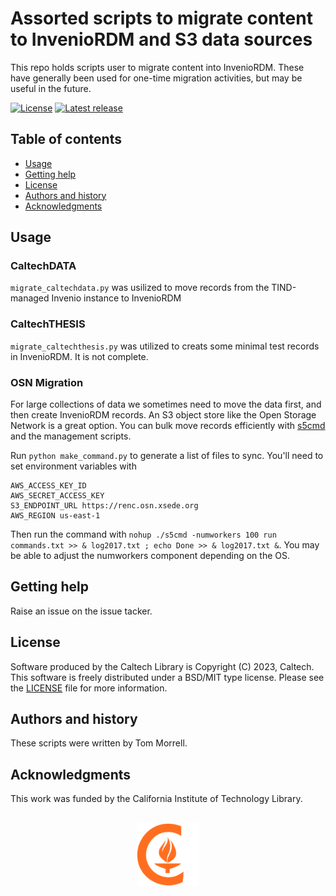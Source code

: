 Assorted scripts to migrate content to InvenioRDM and S3 data sources
=====================================================

This repo holds scripts user to migrate content into InvenioRDM. These have
generally been used for one-time migration activities, but may be useful in the
future.

[![License](https://img.shields.io/badge/License-BSD%203--Clause-blue.svg?style=flat-square)](https://choosealicense.com/licenses/bsd-3-clause)
[![Latest release](https://img.shields.io/github/v/release/caltechlibrary/inveniordm-migrate.svg?style=flat-square&color=b44e88)](https://github.com/caltechlibrary/inveniordm-migrate/releases)


Table of contents
-----------------

* [Usage](#usage)
* [Getting help](#getting-help)
* [License](#license)
* [Authors and history](#authors-and-history)
* [Acknowledgments](#authors-and-acknowledgments)


Usage
-----


### CaltechDATA

`migrate_caltechdata.py` was usilized to move records from the TIND-managed
Invenio instance to InvenioRDM

### CaltechTHESIS

`migrate_caltechthesis.py` was utilized to creats some minimal test records in
InvenioRDM. It is not complete.

### OSN Migration

For large collections of data we sometimes need to move the data first, and
then create InvenioRDM records. An S3 object store like the Open Storage
Network is a great option. You can bulk move records efficiently with
[s5cmd](https://github.com/peak/s5cmd) and the management scripts.

Run `python make_command.py` to generate a list of files to sync. You'll need
to set environment variables with

```
AWS_ACCESS_KEY_ID
AWS_SECRET_ACCESS_KEY
S3_ENDPOINT_URL https://renc.osn.xsede.org
AWS_REGION us-east-1
```

Then run the command with 
`nohup ./s5cmd -numworkers 100 run commands.txt >> & log2017.txt ; echo Done >> & log2017.txt &`.
You may be able to adjust the numworkers component depending on the OS.


Getting help
------------

Raise an issue on the issue tacker.


License
-------

Software produced by the Caltech Library is Copyright (C) 2023, Caltech.  This software is freely distributed under a BSD/MIT type license.  Please see the [LICENSE](LICENSE) file for more information.


Authors and history
---------------------------

These scripts were written by Tom Morrell.

Acknowledgments
---------------

This work was funded by the California Institute of Technology Library.


<div align="center">
  <br>
  <a href="https://www.caltech.edu">
    <img width="100" height="100" src=".graphics/caltech-round.png">
  </a>
</div>
